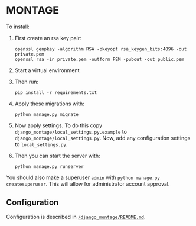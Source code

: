 # MONTAGE

To install:
1. First create an rsa key pair:
    ```
    openssl genpkey -algorithm RSA -pkeyopt rsa_keygen_bits:4096 -out private.pem
    openssl rsa -in private.pem -outform PEM -pubout -out public.pem
    ```
2. Start a virtual environment
3. Then run: 
    ```
    pip install -r requirements.txt
    ```  
4. Apply these migrations with:
    ```
    python manage.py migrate
    ```
5. Now apply settings.  To do this copy
   `django_montage/local_settings.py.example` to
   `django_montage/local_settings.py`. Now, add any configuration settings to
   `local_settings.py`.

6. Then you can start the server with:
    ```
    python manage.py runserver
    ```

You should also make a superuser `admin` with `python manage.py createsuperuser`.  This will allow for administrator account approval.

## Configuration
Configuration is described in [`/django_montage/README.md`](https://github.com/NGS2Montage/montage/blob/master/django_montage/README.md).
